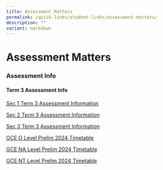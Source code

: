 ```yaml
---
title: Assessment Matters
permalink: /quick-links/student-links/assessment-matters/
description: ""
variant: markdown
---
```

Assessment Matters
============

### Assessment Info

#### Term 3 Assessment Info

[Sec 1 Term 3 Assessment Information](/files/Sec_1_Term_3_Assessment_Information.pdf)

[Sec 2 Term 3 Assessment Information](/files/Sec_2_Term_3_Assessment_Information.pdf)

[Sec 3 Term 3 Assessment Information](/files/Sec_3_Term_3_Assessment_Information.pdf)

[GCE O Level Prelim 2024 Timetable](/files/GCE_O_Level_Prelim_2024_Timetable.pdf)

[GCE NA Level Prelim 2024 Timetable](/files/GCE_N_Level_Prelim_2024_Timetable___NA_v2.pdf)

[GCE NT Level Prelim 2024 Timetable](/files/GCE_N_Level_Prelim_2024_Timetable___NT.pdf)


